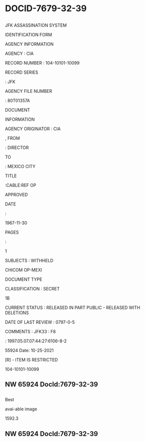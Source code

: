 # DOCID-7679-32-39

##
JFK ASSASSINATION SYSTEM

IDENTIFICATION FORM

AGENCY INFORMATION

AGENCY : CIA

RECORD NUMBER : 104-10101-10099

RECORD SERIES

: JFK

AGENCY FILE NUMBER

: 80T01357A

DOCUMENT

INFORMATION

AGENCY ORIGINATOR : CIA

, FROM

: DIRECTOR

TO

: MEXICO CITY

TITLE

:CABLE:REF OP

APPROVED

DATE

:

1967-11-30

PAGES

:

1

SUBJECTS : WITHHELD

CHICOM OP-MEXI

DOCUMENT TYPE

CLASSIFICATION : SECRET

1B

CURRENT STATUS : RELEASED IN PART PUBLIC - RELEASED WITH DELETIONS

DATE OF LAST REVIEW : 0797-0-5

COMMENTS : JFK33 : F8

: 1997.05.07.07:44:27:6106-8-2

55924 Date: 10-25-2021

[R] - ITEM IS RESTRICTED

104-10101-10099

NW 65924 Docld:7679-32-39
---

##
Best

avai-able image

1592.3

NW 65924 Docld:7679-32-39
---

